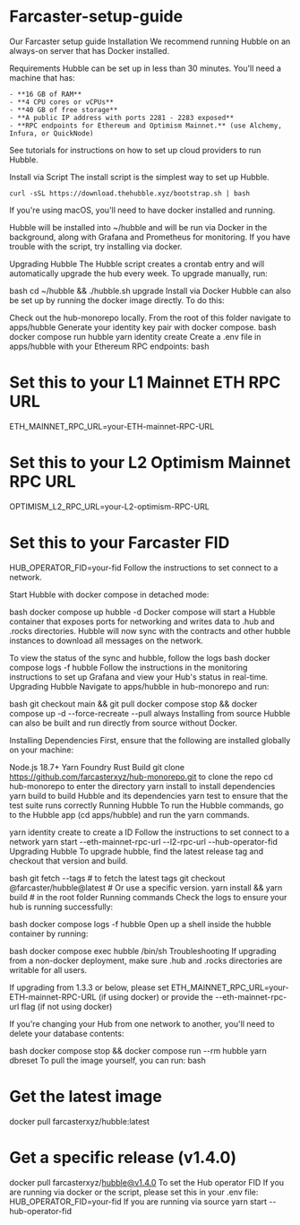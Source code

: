 # Farcaster-setup-guide
Our Farcaster setup guide
Installation
We recommend running Hubble on an always-on server that has Docker installed.

Requirements
Hubble can be set up in less than 30 minutes. You'll need a machine that has:
```
- **16 GB of RAM**
- **4 CPU cores or vCPUs**
- **40 GB of free storage**
- **A public IP address with ports 2281 - 2283 exposed**
- **RPC endpoints for Ethereum and Optimism Mainnet.** (use Alchemy, Infura, or QuickNode)
```
See tutorials for instructions on how to set up cloud providers to run Hubble.

Install via Script
The install script is the simplest way to set up Hubble.

```
curl -sSL https://download.thehubble.xyz/bootstrap.sh | bash
```
If you're using macOS, you'll need to have docker installed and running.

Hubble will be installed into ~/hubble and will be run via Docker in the background, along with Grafana and Prometheus for monitoring. If you have trouble with the script, try installing via docker.

Upgrading Hubble
The Hubble script creates a crontab entry and will automatically upgrade the hub every week. To upgrade manually, run:

bash
cd ~/hubble && ./hubble.sh upgrade
Install via Docker
Hubble can also be set up by running the docker image directly. To do this:

Check out the hub-monorepo locally.
From the root of this folder navigate to apps/hubble
Generate your identity key pair with docker compose.
bash
docker compose run hubble yarn identity create
Create a .env file in apps/hubble with your Ethereum RPC endpoints:
bash
# Set this to your L1 Mainnet ETH RPC URL
ETH_MAINNET_RPC_URL=your-ETH-mainnet-RPC-URL

# Set this to your L2 Optimism Mainnet RPC URL
OPTIMISM_L2_RPC_URL=your-L2-optimism-RPC-URL

# Set this to your Farcaster FID
HUB_OPERATOR_FID=your-fid
Follow the instructions to set connect to a network.

Start Hubble with docker compose in detached mode:

bash
docker compose up hubble -d
Docker compose will start a Hubble container that exposes ports for networking and writes data to .hub and .rocks directories. Hubble will now sync with the contracts and other hubble instances to download all messages on the network.

To view the status of the sync and hubble, follow the logs
bash
docker compose logs -f hubble
Follow the instructions in the monitoring instructions to set up Grafana and view your Hub's status in real-time.
Upgrading Hubble
Navigate to apps/hubble in hub-monorepo and run:

bash
git checkout main && git pull
docker compose stop && docker compose up -d --force-recreate --pull always
Installing from source
Hubble can also be built and run directly from source without Docker.

Installing Dependencies
First, ensure that the following are installed globally on your machine:

Node.js 18.7+
Yarn
Foundry
Rust
Build
git clone https://github.com/farcasterxyz/hub-monorepo.git to clone the repo
cd hub-monorepo to enter the directory
yarn install to install dependencies
yarn build to build Hubble and its dependencies
yarn test to ensure that the test suite runs correctly
Running Hubble
To run the Hubble commands, go to the Hubble app (cd apps/hubble) and run the yarn commands.

yarn identity create to create a ID
Follow the instructions to set connect to a network
yarn start --eth-mainnet-rpc-url <your ETH-mainnet-RPC-URL> --l2-rpc-url <your Optimism-L2-RPC-URL> --hub-operator-fid <your FID>
Upgrading Hubble
To upgrade hubble, find the latest release tag and checkout that version and build.

bash
git fetch --tags # to fetch the latest tags
git checkout @farcaster/hubble@latest # Or use a specific version.
yarn install && yarn build # in the root folder
Running commands
Check the logs to ensure your hub is running successfully:

bash
docker compose logs -f hubble
Open up a shell inside the hubble container by running:

bash
docker compose exec hubble /bin/sh
Troubleshooting
If upgrading from a non-docker deployment, make sure .hub and .rocks directories are writable for all users.

If upgrading from 1.3.3 or below, please set ETH_MAINNET_RPC_URL=your-ETH-mainnet-RPC-URL (if using docker) or provide the --eth-mainnet-rpc-url flag (if not using docker)

If you're changing your Hub from one network to another, you'll need to delete your database contents:

bash
docker compose stop && docker compose run --rm hubble yarn dbreset
To pull the image yourself, you can run:
bash
# Get the latest image
docker pull farcasterxyz/hubble:latest

# Get a specific release (v1.4.0)
docker pull farcasterxyz/hubble@v1.4.0
To set the Hub operator FID
If you are running via docker or the script, please set this in your .env file: HUB_OPERATOR_FID=your-fid
If you are running via source yarn start --hub-operator-fid <your-fid>
